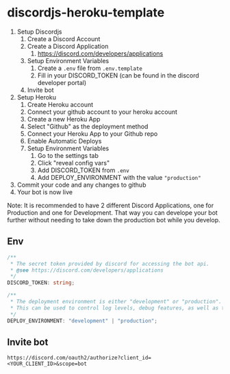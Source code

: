 # discordjs-heroku-template

1. Setup Discordjs
   1. Create a Discord Account
   2. Create a Discord Application
      1. <https://discord.com/developers/applications>
   3. Setup Environment Variables
      1. Create a `.env` file from `.env.template`
      2. Fill in your DISCORD_TOKEN (can be found in the discord developer portal)
   4. Invite bot
2. Setup Heroku
   1. Create Heroku account
   2. Connect your github account to your heroku account
   3. Create a new Heroku App
   4. Select "Github" as the deployment method
   5. Connect your Heroku App to your Github repo
   6. Enable Automatic Deploys
   7. Setup Environment Variables
      1. Go to the settings tab
      2. Click "reveal config vars"
      3. Add DISCORD_TOKEN from `.env`
      4. Add DEPLOY_ENVIRONMENT with the value `"production"`
3. Commit your code and any changes to github
4. Your bot is now live

Note: It is recommended to have 2 different Discord Applications, one for Production and one for Development.
That way you can develope your bot further without needing to take down the production bot while you develop.

## Env

```ts
/**
 * The secret token provided by discord for accessing the bot api.
 * @see https://discord.com/developers/applications
 */
DISCORD_TOKEN: string;

/**
 * The deployment environment is either "development" or "production".
 * This can be used to control log levels, debug features, as well as the database instance that will be used.
 */
DEPLOY_ENVIRONMENT: "development" | "production";
```

## Invite bot

`https://discord.com/oauth2/authorize?client_id=<YOUR_CLIENT_ID>&scope=bot`
